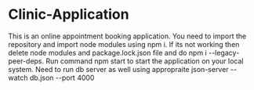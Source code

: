 # Clinic-Application
This is an online appointment booking application.
You need to import the repository and import node modules using npm i.
If its not working then delete node modules and package.lock.json file and do npm i --legacy-peer-deps.
Run command npm start to start the application on your local system.
Need to run db server as well using appropraite json-server --watch db.json --port 4000
